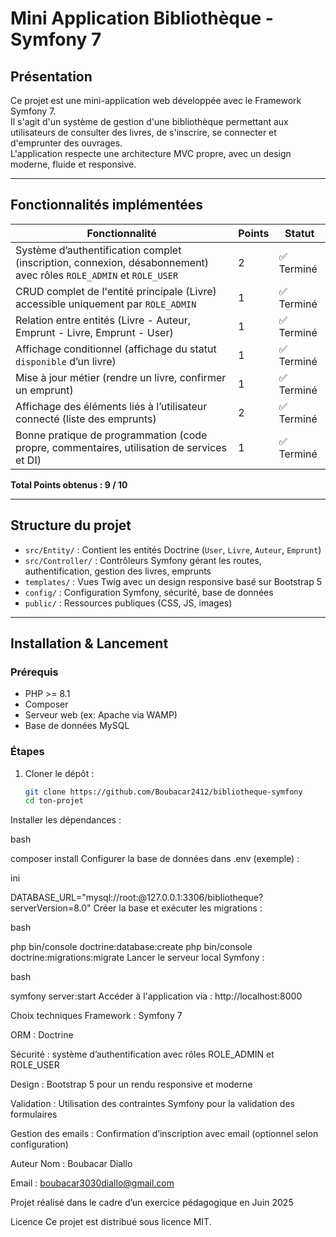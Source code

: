 # Mini Application Bibliothèque - Symfony 7

## Présentation

Ce projet est une mini-application web développée avec le Framework Symfony 7.  
Il s'agit d'un système de gestion d'une bibliothèque permettant aux utilisateurs de consulter des livres, de s'inscrire, se connecter et d'emprunter des ouvrages.  
L'application respecte une architecture MVC propre, avec un design moderne, fluide et responsive.

---

## Fonctionnalités implémentées

| Fonctionnalité                                           | Points | Statut          |
|---------------------------------------------------------|--------|-----------------|
| Système d’authentification complet (inscription, connexion, désabonnement) avec rôles `ROLE_ADMIN` et `ROLE_USER` | 2      | ✅ Terminé       |
| CRUD complet de l'entité principale (Livre) accessible uniquement par `ROLE_ADMIN` | 1      | ✅ Terminé       |
| Relation entre entités (Livre - Auteur, Emprunt - Livre, Emprunt - User) | 1      | ✅ Terminé       |
| Affichage conditionnel (affichage du statut `disponible` d’un livre) | 1      | ✅ Terminé       |
| Mise à jour métier (rendre un livre, confirmer un emprunt) | 1      | ✅ Terminé       |
| Affichage des éléments liés à l’utilisateur connecté (liste des emprunts) | 2      | ✅ Terminé       |
| Bonne pratique de programmation (code propre, commentaires, utilisation de services et DI) | 1      | ✅ Terminé       |

**Total Points obtenus : 9 / 10**

---

## Structure du projet

- `src/Entity/` : Contient les entités Doctrine (`User`, `Livre`, `Auteur`, `Emprunt`)  
- `src/Controller/` : Contrôleurs Symfony gérant les routes, authentification, gestion des livres, emprunts  
- `templates/` : Vues Twig avec un design responsive basé sur Bootstrap 5  
- `config/` : Configuration Symfony, sécurité, base de données  
- `public/` : Ressources publiques (CSS, JS, images)  

---

## Installation & Lancement

### Prérequis

- PHP >= 8.1  
- Composer  
- Serveur web (ex: Apache via WAMP)  
- Base de données MySQL  

### Étapes

1. Cloner le dépôt :  
   ```bash
   git clone https://github.com/Boubacar2412/bibliotheque-symfony
   cd ton-projet
Installer les dépendances :

bash

composer install
Configurer la base de données dans .env (exemple) :

ini

DATABASE_URL="mysql://root:@127.0.0.1:3306/bibliotheque?serverVersion=8.0"
Créer la base et exécuter les migrations :

bash

php bin/console doctrine:database:create
php bin/console doctrine:migrations:migrate
Lancer le serveur local Symfony :

bash

symfony server:start
Accéder à l'application via : http://localhost:8000

Choix techniques
Framework : Symfony 7

ORM : Doctrine

Sécurité : système d’authentification avec rôles ROLE_ADMIN et ROLE_USER

Design : Bootstrap 5 pour un rendu responsive et moderne

Validation : Utilisation des contraintes Symfony pour la validation des formulaires

Gestion des emails : Confirmation d’inscription avec email (optionnel selon configuration)

Auteur
Nom : Boubacar Diallo

Email : boubacar3030diallo@gmail.com

Projet réalisé dans le cadre d’un exercice pédagogique en Juin 2025

Licence
Ce projet est distribué sous licence MIT.